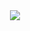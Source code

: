 <div align='center'>
  <img src='https://github-readme-stats.vercel.app/api?username=jmociron&show_icons=true&theme=radical&bg_color=00000000&hide_border=true&text_color=44D7A8&icon_color=FFB81C'/>
</div>
